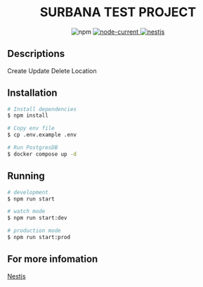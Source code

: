 <h1 align="center">SURBANA TEST PROJECT</h1>
<p align="center">
  <img alt="npm" src="https://img.shields.io/npm/v/npm">

  <a href="https://nodejs.org/dist/latest-v18.x/docs/api">
    <img alt="node-current" src="https://img.shields.io/node/v/passport">
  </a>

  <a href="https://docs.nestjs.com/">
    <img alt="nestjs" src="https://img.shields.io/badge/nestjs->=10.0.0-brightgreen">
  </a>
</p>

## Descriptions
Create Update Delete Location 

## Installation
```bash
# Install dependencies
$ npm install

# Copy env file
$ cp .env.example .env

# Run PostgresDB
$ docker compose up -d
```

## Running
```bash
# development
$ npm run start

# watch mode
$ npm run start:dev

# production mode
$ npm run start:prod
```

## For more infomation
[Nestjs](https://docs.nestjs.com/)